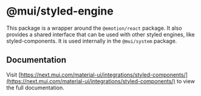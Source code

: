 # @mui/styled-engine

This package is a wrapper around the `@emotion/react` package.
It also provides a shared interface that can be used with other styled engines, like styled-components.
It is used internally in the `@mui/system` package.

## Documentation

<!-- #default-branch-switch -->

Visit [https://next.mui.com/material-ui/integrations/styled-components/](https://next.mui.com/material-ui/integrations/styled-components/) to view the full documentation.
